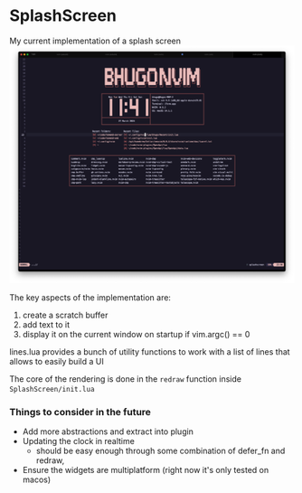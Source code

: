 # SplashScreen
My current implementation of a splash screen
![photo](../../../splashscreen_photo.png)

The key aspects of the implementation are:
1. create a scratch buffer
2. add text to it
3. display it on the current window on startup if vim.argc() == 0

lines.lua provides a bunch of utility functions to work with a list of lines
that allows to easily build a UI

The core of the rendering is done in the `redraw` function inside `SplashScreen/init.lua`

### Things to consider in the future
- Add more abstractions and extract into plugin
- Updating the clock in realtime
    - should be easy enough through some combination of defer_fn and redraw, 
- Ensure the widgets are multiplatform (right now it's only tested on macos)

